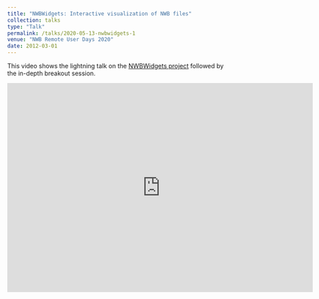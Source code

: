 ```yaml
---
title: "NWBWidgets: Interactive visualization of NWB files"
collection: talks
type: "Talk"
permalink: /talks/2020-05-13-nwbwidgets-1
venue: "NWB Remote User Days 2020"
date: 2012-03-01
---
```


This video shows the lightning talk on the [NWBWidgets project](https://github.com/NeurodataWithoutBorders/nwb-jupyter-widgets) followed by the in-depth breakout session.



<div class="embed-container">
  <iframe
      src="https://www.youtube.com/embed/XoWdLNS_wHE"
      width="700"
      height="480"
      frameborder="0"
      allowfullscreen="">
  </iframe>
</div>